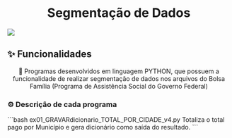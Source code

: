 <h1 align="center">Segmentação de Dados</h1>

<img src="https://img.shields.io/static/v1?label=Blog&message=Flávio Bendl&color=0dbe98&style=for-the-badge&logo=ghost"/>
<h2>✨ Funcionalidades</h2>
<p align="center">🚀 Programas desenvolvidos em linguagem PYTHON, que possuem a funcionalidade de realizar segmentação de dados nos arquivos do Bolsa Família (Programa de Assistência Social do Governo Federal)</p>
<h3>⚙️ Descrição de cada programa</h3>
```bash
ex01_GRAVARdicionario_TOTAL_POR_CIDADE_v4.py
Totaliza o total pago por Município e gera dicionário como saída do resultado. 
```
